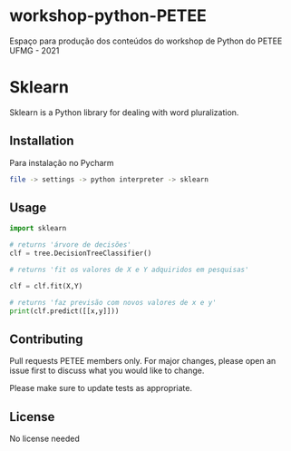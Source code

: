 # workshop-python-PETEE
Espaço para produção dos conteúdos do workshop de Python do PETEE UFMG - 2021

# Sklearn

Sklearn is a Python library for dealing with word pluralization.

## Installation

Para instalação no Pycharm

```bash
file -> settings -> python interpreter -> sklearn
```

## Usage

```python
import sklearn

# returns 'árvore de decisões'
clf = tree.DecisionTreeClassifier()

# returns 'fit os valores de X e Y adquiridos em pesquisas'

clf = clf.fit(X,Y)

# returns 'faz previsão com novos valores de x e y'
print(clf.predict([[x,y]]))
```

## Contributing
Pull requests PETEE members only. For major changes, please open an issue first to discuss what you would like to change.

Please make sure to update tests as appropriate.

## License
No license needed